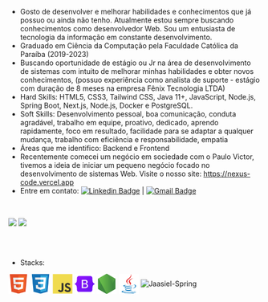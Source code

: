 - Gosto de desenvolver e melhorar habilidades e conhecimentos que já possuo ou ainda não tenho.
Atualmente estou sempre buscando conhecimentos como desenvolvedor Web. Sou um entusiasta de tecnologia da informação em constante desenvolvimento.
 - Graduado em Ciência da Computação pela Faculdade Católica da Paraíba (2019-2023)
 - Buscando oportunidade de estágio ou Jr na área de desenvolvimento de sistemas com intuito de melhorar minhas habilidades e obter novos conhecimentos, (possuo experiência como analista de suporte - estágio com duração de 8 meses na empresa Fênix Tecnologia LTDA)
 - Hard Skills: HTML5, CSS3, Tailwind CSS, Java 11+, JavaScript, Node.js, Spring Boot, Next.js, Node.js, Docker e PostgreSQL.
 - Soft Skills: Desenvolvimento pessoal, boa comunicação, conduta agradável, trabalho em equipe, proativo, dedicado, aprendo rapidamente, foco em resultado, facilidade
para se adaptar a qualquer mudança, trabalho com eficiência e responsabilidade, empatia
 - Áreas que me identifico: Backend e Frontend
 - Recentemente comecei um negócio em sociedade com o Paulo Victor, tivemos a ideia de iniciar um pequeno negócio focado no desenvolvimento de sistemas Web. Visite o nosso site: https://nexus-code.vercel.app
 - Entre em contato: [![Linkedin Badge](https://img.shields.io/badge/-JaasielAntunes-blue?style=flat-square&logo=Linkedin&logoColor=white&link=https://www.linkedin.com/in/jaasiel-antunes-1517b41bb/)](https://www.linkedin.com/in/jaasiel-antunes-1517b41bb/) 
| 
[![Gmail Badge](https://img.shields.io/badge/-contato.jaasiel@gmail.com-c14438?style=flat-square&logo=Gmail&logoColor=white&link=jaasiel:contato.jaasiel@gmail.com)](jaasiel:contato.jaasiel@gmail.com)

##

<div> <br>
 <img height="170em" src="https://github-readme-stats.vercel.app/api?username=JaasielAntunes&show_icons=true&count_private=true&theme=radical&include_all_commits"/>
 <img height="180em" src="https://github-readme-stats.vercel.app/api/top-langs/?username=JaasielAntunes&layout=compact&langs_count=16&theme=radical"/>
</div>

##
<br> 

- Stacks:

<div style="display: inline_block">
 <img align="center" height="40" width"40" alt="Jaasiel-HTML5" src="https://raw.githubusercontent.com/devicons/devicon/master/icons/html5/html5-original.svg">
 <img align="center" height="40" width"40" alt="Jaasiel-CSS3" src="https://raw.githubusercontent.com/devicons/devicon/master/icons/css3/css3-original.svg">
 <img align="center" height="40" width"40" alt="Jaasiel-JS" src="https://raw.githubusercontent.com/devicons/devicon/master/icons/javascript/javascript-original.svg">
 <img align="center" height="40" width"40" alt="Jaasiel-Bootstrap" src="https://raw.githubusercontent.com/devicons/devicon/master/icons/bootstrap/bootstrap-original.svg">
 <img align="center" height="40" width"40" alt="Jaasiel-Flutter" src="https://raw.githubusercontent.com/devicons/devicon/master/icons/nodejs/nodejs-original.svg">
 <img align="center" height="40" width"40" alt="Jaasiel-Java" src="https://raw.githubusercontent.com/devicons/devicon/master/icons/java/java-original.svg">
 <img align="center" height="55" width"40" alt="Jaasiel-Spring" src="https://cdn.jsdelivr.net/gh/devicons/devicon/icons/spring/spring-original-wordmark.svg">         
</div>
